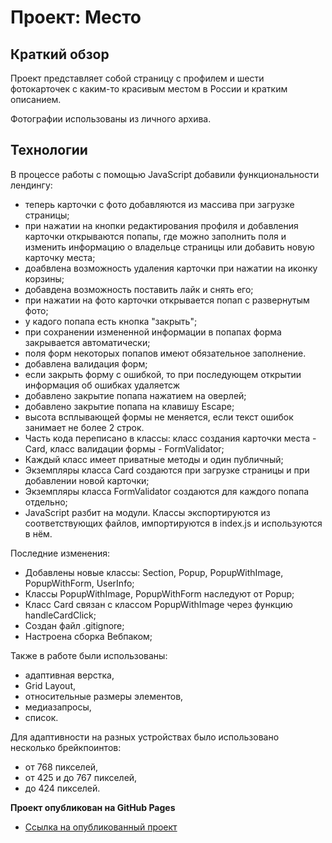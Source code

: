 # Проект: Место

## Краткий обзор

Проект представляет собой страницу с профилем и шести фотокарточек с каким-то красивым местом в России и кратким описанием.

Фотографии использованы из личного архива.

## Технологии

В процессе работы с помощью JavaScript добавили функциональности лендингу:
- теперь карточки с фото добавляются из массива при загрузке страницы;
- при нажатии на кнопки редактирования профиля и добавления карточки открываются попапы, где можно заполнить поля и изменить информацию о владельце страницы или добавить новую карточку места;
- доабвлена возможность удаления карточки при нажатии на иконку корзины;
- добавдена возможность поставить лайк и снять его;
- при нажатии на фото карточки открывается попап с развернутым фото;
- у кадого попапа есть кнопка "закрыть";
- при сохранении измененной информации в попапах форма закрывается автоматически;
- поля форм некоторых попапов имеют обязательное заполнение.
- добавлена валидация форм;
- если закрыть форму с ошибкой, то при последующем открытии информация об ошибках удаляетсж
- добавлено закрытие попапа нажатием на оверлей;
- добавлено закрытие попапа на клавишу Escape;
- высота всплывающей формы не меняется, если текст ошибок занимает не более 2 строк.
- Часть кода переписано в классы:
класс создания карточки места - Card,
класс валидации формы - FormValidator;
- Каждый класс имеет приватные методы и один публичный;
- Экземпляры класса Card создаются при загрузке страницы и при добавлении новой карточки;
- Экземпляры класса FormValidator создаются для каждого попапа отдельно;
- JavaScript разбит на модули. Классы экспортируются из соответствующих файлов, импортируются в index.js и используются в нём.

Последние изменения:
* Добавлены новые классы: Section, Popup, PopupWithImage, PopupWithForm, UserInfo;
* Классы PopupWithImage, PopupWithForm наследуют от Popup;
* Класс Card связан с классом PopupWithImage через функцию handleCardClick;
* Создан файл .gitignore;
* Настроена сборка Вебпаком;


Также в работе были использованы:

* адаптивная верстка,
* Grid Layout,
* относительные размеры элементов,
* медиазапросы,
* список.

Для адаптивности на разных устройствах было использовано несколько брейкпоинтов:

* от 768 пикселей,
* от 425 и до 767 пикселей,
* до 424 пикселей.

**Проект опубликован на GitHub Pages**

* [Ссылка на опубликованный проект](https://evgeniy-dvoeglazov.github.io/mesto/)
